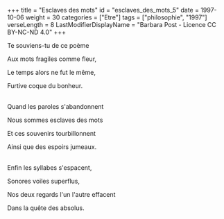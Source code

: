 +++
title = "Esclaves des mots"
id = "esclaves_des_mots_5"
date = 1997-10-06
weight = 30
categories = ["Etre"]
tags = ["philosophie", "1997"]
verseLength = 8
LastModifierDisplayName = "Barbara Post - Licence CC BY-NC-ND 4.0"
+++

Te souviens-tu de ce poème

Aux mots fragiles comme fleur,

Le temps alors ne fut le même,

Furtive coque du bonheur.

 \
Quand les paroles s'abandonnent

Nous sommes esclaves des mots

Et ces souvenirs tourbillonnent

Ainsi que des espoirs jumeaux.

 \
Enfin les syllabes s'espacent,

Sonores voiles superflus,

Nos deux regards l'un l'autre effacent

Dans la quête des absolus.
